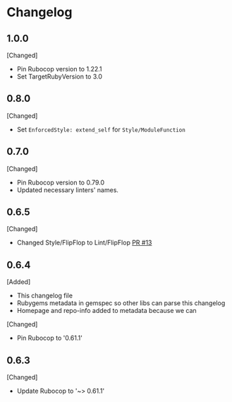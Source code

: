 # Changelog

## 1.0.0

[Changed]

- Pin Rubocop version to 1.22.1
- Set TargetRubyVersion to 3.0

## 0.8.0

[Changed]

- Set `EnforcedStyle: extend_self` for `Style/ModuleFunction`

## 0.7.0

[Changed]

- Pin Rubocop version to 0.79.0
- Updated necessary linters' names.

## 0.6.5

[Changed]

- Changed Style/FlipFlop to Lint/FlipFlop [PR #13](https://github.com/WeTransfer/wetransfer_style/pull/13)

## 0.6.4

[Added]

- This changelog file
- Rubygems metadata in gemspec so other libs can parse this changelog
- Homepage and repo-info added to metadata because we can

[Changed]

- Pin Rubocop to '0.61.1'

## 0.6.3

[Changed]

- Update Rubocop to '~> 0.61.1'
